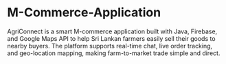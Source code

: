 # M-Commerce-Application
AgriConnect is a smart M-commerce application built with Java, Firebase, and Google Maps API to help Sri Lankan farmers easily sell their goods to nearby buyers. The platform supports real-time chat, live order tracking, and geo-location mapping, making farm-to-market trade simple and direct.
